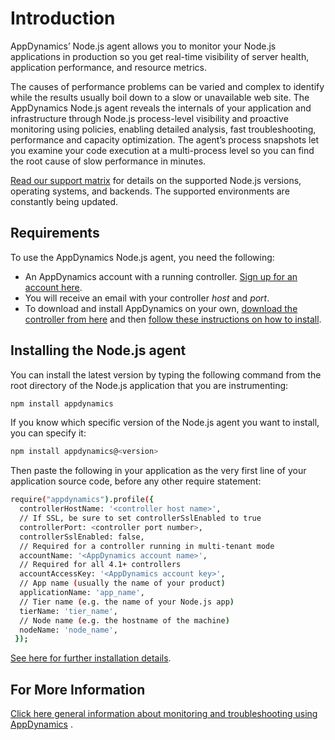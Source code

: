 Introduction
===

AppDynamics’ Node.js agent allows you to monitor your Node.js applications in production so you get real-time visibility of server health, application performance, and resource metrics.

The causes of performance problems can be varied and complex to identify while the results usually boil down to a slow or unavailable web site. The AppDynamics Node.js agent reveals the internals of your application and infrastructure through Node.js process-level visibility and proactive monitoring using policies, enabling detailed analysis, fast troubleshooting, performance and capacity optimization. The agent’s process snapshots let you examine your code execution at a multi-process level so you can find the root cause of slow performance in minutes.


[Read our support matrix](https://docs.appdynamics.com/display/PRO42/Node.js+Supported+Environments) for details on the supported Node.js versions, operating systems, and backends. The supported environments are constantly being updated.

Requirements
--
To use the AppDynamics Node.js agent, you need the following:

-   An AppDynamics account with a running controller. [Sign up for an account here](https://portal.appdynamics.com/account/).
-   You will receive an email with your controller *host* and *port*.
- To download and install AppDynamics on your own, [download the controller from here](http://download.appdynamics.com/browse/zone/3/) and then [follow these instructions on how to install](https://docs.appdynamics.com/display/PRO42/Install+the+Controller).


Installing the Node.js agent
--
You can install the latest version by typing the following command from the root directory of the Node.js application that you are instrumenting:

```sh
npm install appdynamics
```

If you know which specific version of the Node.js agent you want to install, you can specify it:

```sh
npm install appdynamics@<version>
```
Then paste the following in your application  as the very first line of your application source code, before any other require statement:  

```sh
require("appdynamics").profile({
  controllerHostName: '<controller host name>',
  // If SSL, be sure to set controllerSslEnabled to true
  controllerPort: <controller port number>,
  controllerSslEnabled: false,
  // Required for a controller running in multi-tenant mode
  accountName: '<AppDynamics account name>',
  // Required for all 4.1+ controllers
  accountAccessKey: '<AppDynamics account key>',
  // App name (usually the name of your product)
  applicationName: 'app_name',
  // Tier name (e.g. the name of your Node.js app)
  tierName: 'tier_name',
  // Node name (e.g. the hostname of the machine)
  nodeName: 'node_name',
 });
```

[See here for further installation details](https://docs.appdynamics.com/display/PRO42/Install+the+Node.js+Agent).

For More Information
--
[Click here general information about monitoring and troubleshooting using AppDynamics](https://docs.appdynamics.com/display/PRO42/APM+for+Node.js)
.
